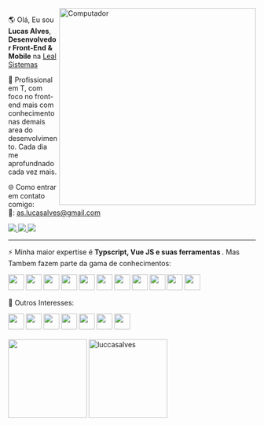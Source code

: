 
 <img src="https://raw.githubusercontent.com/MicaelliMedeiros/micaellimedeiros/master/image/computer-illustration.png" min-width="400px" max-width="400px" width="400px" align="right" alt="Computador">

<p align="left"> 
  🌎 Olá, Eu sou <strong>Lucas Alves</strong>, <strong>Desenvolvedor Front-End & Mobile</strong> na <a href="https://www.linkedin.com/company/lealsistemas/about/" target="_blank">Leal Sistemas</a>
</p>

<p align="left"> 
 🌱 Profissional em T, com foco no front-end mais com conhecimento nas demais area do desenvolvimento. Cada dia me aprofundnado cada vez mais.
</p>


🌐 Como entrar em contato comigo:
 <br>
   📧: as.lucasalves@gmail.com
 <div>
 <a href="https://www.instagram.com/lucas.dasial/" target="blank" alt="Linkedin">
    <img src="https://img.shields.io/badge/-Instagram-1C1C1C?style=for-the-badge&logo=Instagram&logoColor=00FFFF&link=https://www.instagram.com/im.lucasalves/"/>
  </a>
 <a href="https://www.linkedin.com/in/luccasalves/" target="blank" alt="Linkedin">
    <img src="https://img.shields.io/badge/-Linkedin-1C1C1C?style=for-the-badge&logo=Linkedin&logoColor=00FFFF&link=https://www.linkedin.com/in/luccasalves/"/>
  </a>
  <a href="https://luccasalves.vercel.app/" target="blank" alt="Site Pessoal">
    <img src="https://img.shields.io/badge/-Site Pessoal-00FFFF?style=for-the-badge&logo=&logoColor=00FFFF&link=https://luccasalves.vercel.app"/>
  </a>
 </div>
 <hr/>
<p align="left"> 
 ⚡ Minha maior expertise é <strong>Typscript, Vue JS e suas ferramentas </strong>. Mas Tambem fazem parte da gama de conhecimentos:
</p>
<div>
<img src="https://cdn.jsdelivr.net/gh/devicons/devicon/icons/javascript/javascript-original.svg" style="width:32px"/>
<img src="https://cdn.jsdelivr.net/gh/devicons/devicon/icons/typescript/typescript-original.svg"  style="width:32px"/>
 <img src="https://cdn.jsdelivr.net/gh/devicons/devicon/icons/nodejs/nodejs-original.svg"style="width:32px" />
 <img src="https://cdn.jsdelivr.net/gh/devicons/devicon/icons/flutter/flutter-original.svg"  style="width:32px"/>
 <img src="https://cdn.jsdelivr.net/gh/devicons/devicon/icons/vuejs/vuejs-original.svg" style="width:32px"/>
 <img src="https://cdn.jsdelivr.net/gh/devicons/devicon/icons/nuxtjs/nuxtjs-original.svg" style="width:32px" />
 <img src="https://cdn.quasar.dev/logo-v2/svg/logo.svg" style="width:32px"/>
 <img src="https://cdn.jsdelivr.net/gh/devicons/devicon/icons/firebase/firebase-plain.svg" style="width:32px"/>
 <img src="https://cdn.jsdelivr.net/gh/devicons/devicon/icons/css3/css3-original.svg" style="width:32px" />
 <img src="https://cdn.jsdelivr.net/gh/devicons/devicon/icons/html5/html5-original.svg" style="width:32px" />
 <img src="https://cdn.jsdelivr.net/gh/devicons/devicon/icons/sass/sass-original.svg" style="width:32px" />
 
</div> 

<p align="left"> 
🤿 Outros Interesses: 
</p>
<div>
  <img src="https://cdn.jsdelivr.net/gh/devicons/devicon/icons/react/react-original.svg" style="width:32px" />
 <img src="https://cdn.jsdelivr.net/gh/devicons/devicon/icons/nextjs/nextjs-line.svg" style="width:32px" />
<!-- <img src="https://cdn.jsdelivr.net/gh/devicons/devicon/icons/dotnetcore/dotnetcore-original.svg" style="width:32px" /> -->
 <img src="https://cdn.jsdelivr.net/gh/devicons/devicon/icons/jest/jest-plain.svg" style="width:32px" />
 
 <img src="https://cdn.jsdelivr.net/gh/devicons/devicon/icons/laravel/laravel-plain-wordmark.svg"  style="width:32px" />
<!--  <img src="https://cdn.jsdelivr.net/gh/devicons/devicon/icons/android/android-original.svg" style="width:32px"/> -->
 <img src="https://img.icons8.com/color/48/000000/amazon-web-services.png" style="width:32px"/>
  <img src="https://cdn.jsdelivr.net/gh/devicons/devicon/icons/mysql/mysql-original.svg" style="width:32px"/>
 <img src="https://cdn.jsdelivr.net/gh/devicons/devicon/icons/postgresql/postgresql-original.svg" style="width:32px"/>
<div>

   
<div> 
  <br>
 <img height="160em" src="https://github-readme-stats.vercel.app/api/top-langs/?username=luccasalves&&layout=compact&langs_count=8&theme=dracula"(https://github.com/luccasalves/github-readme-stats)>
 <img  height="160em" src="https://github-readme-stats.vercel.app/api?username=luccasalves&show_icons=true&theme=dracula" alt="luccasalves"/> 
 
</div>
 


   



 

   
 
